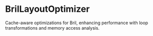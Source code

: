 # BrilLayoutOptimizer
Cache-aware optimizations for Bril, enhancing performance with loop transformations and memory access analysis.
